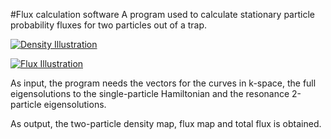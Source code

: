 
#Flux calculation software
A program used to calculate stationary particle probability fluxes for two particles out of a trap. 


[![Density Illustration](fig/Density.jpg?raw=true)](http://youtu.be/8-T_wye8C2g)

[![Flux Illustration](fig/Flux.jpg?raw=true)](http://youtu.be/nI2OsUOAQ18)



As input, the program needs the vectors for the curves in k-space, the full eigensolutions to the single-particle Hamiltonian and the resonance 2-particle eigensolutions.

As output, the two-particle density map, flux map and total flux is obtained.